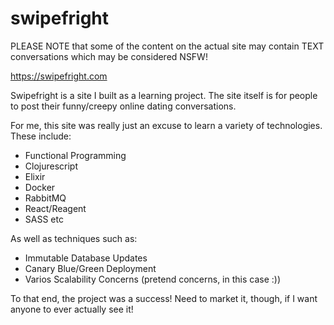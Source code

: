 # swipefright

PLEASE NOTE that some of the content on the actual site may contain TEXT conversations which may be considered NSFW!

https://swipefright.com

Swipefright is a site I built as a learning project.  The site itself is for people to post their funny/creepy online dating conversations.

For me, this site was really just an excuse to learn a variety of technologies.  These include:

* Functional Programming
* Clojurescript
* Elixir
* Docker
* RabbitMQ
* React/Reagent
* SASS
etc

As well as techniques such as:

* Immutable Database Updates
* Canary Blue/Green Deployment
* Varios Scalability Concerns (pretend concerns, in this case :))

To that end, the project was a success!  Need to market it, though, if I want anyone to ever actually see it!
